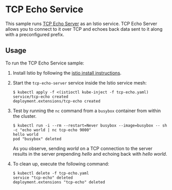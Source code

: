 # TCP Echo Service

This sample runs [TCP Echo Server](https://github.com/venilnoronha/tcp-echo-server)
as an Istio service. TCP Echo Server allows you to connect to it over TCP and
echoes back data sent to it along with a preconfigured prefix.

## Usage

To run the TCP Echo Service sample:

1. Install Istio by following the [istio install instructions](https://istio.io/docs/setup/kubernetes/quick-start.html).

2. Start the `tcp-echo-server` service inside the Istio service mesh:

   ```console
   $ kubectl apply -f <(istioctl kube-inject -f tcp-echo.yaml)
   service/tcp-echo created
   deployment.extensions/tcp-echo created
   ```

3. Test by running the `nc` command from a `busybox` container from within the cluster.

   ```console
   $ kubectl run -i --rm --restart=Never busybox --image=busybox -- sh -c "echo world | nc tcp-echo 9000"
   hello world
   pod "busybox" deleted
   ```

   As you observe, sending _world_ on a TCP connection to the server results in
   the server prepending _hello_ and echoing back with _hello world_.

4. To clean up, execute the following command:

   ```console
   $ kubectl delete -f tcp-echo.yaml
   service "tcp-echo" deleted
   deployment.extensions "tcp-echo" deleted
   ```
